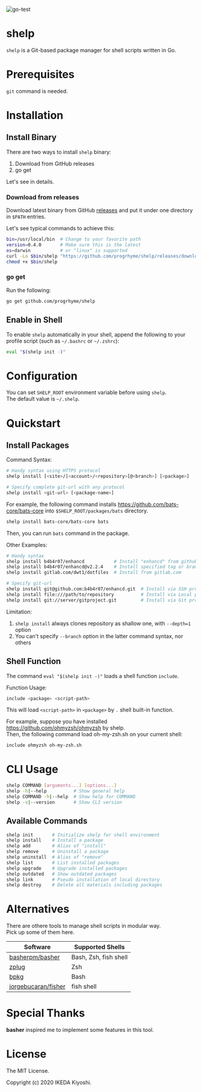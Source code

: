 ![go-test](https://github.com/progrhyme/shelp/workflows/go-test/badge.svg)

# shelp

`shelp` is a Git-based package manager for shell scripts written in Go.

# Prerequisites

`git` command is needed.

# Installation
## Install Binary

There are two ways to install `shelp` binary:

1. Download from GitHub releases
1. go get

Let's see in details.

### Download from releases

Download latest binary from GitHub [releases](https://github.com/progrhyme/shelp/releases)
and put it under one directory in `$PATH` entries.

Let's see typical commands to achieve this:

```sh
bin=/usr/local/bin  # Change to your favorite path
version=0.4.0       # Make sure this is the latest
os=darwin           # or "linux" is supported
curl -Lo $bin/shelp "https://github.com/progrhyme/shelp/releases/download/v${version}/shelp_${version}_${os}_x86_64"
chmod +x $bin/shelp
```

### go get

Run the following:

```sh
go get github.com/progrhyme/shelp
```

## Enable in Shell

To enable `shelp` automatically in your shell, append the following to your
profile script (such as `~/.bashrc` or `~/.zshrc`):

```sh
eval "$(shelp init -)"
```

# Configuration

You can set `SHELP_ROOT` environment variable before using `shelp`.  
The default value is `~/.shelp`.

# Quickstart
## Install Packages

Command Syntax:

```sh
# Handy syntax using HTTPS protocol
shelp install [<site>/]<account>/<repository>[@<branch>] [<package>]

# Specify complete git-url with any protocol
shelp install <git-url> [<package-name>]
```

For example, the following command installs https://github.com/bats-core/bats-core
into `$SHELP_ROOT/packages/bats` directory.

```sh
shelp install bats-core/bats-core bats
```

Then, you can run `bats` command in the package.

Other Examples:

```sh
# Handy syntax
shelp install b4b4r07/enhancd           # Install "enhancd" from github.com
shelp install b4b4r07/enhancd@v2.2.4    # Install specified tag or branch
shelp install gitlab.com/dwt1/dotfiles  # Install from gitlab.com

# Specify git-url
shelp install git@github.com:b4b4r07/enhancd.git  # Install via SSH protocol
shelp install file:///path/to/repository          # Install via Local protocol
shelp install git://server/gitproject.git         # Install via Git protocol
```

Limitation:

1. `shelp install` always clones repository as shallow one, with `--depth=1` option
2. You can't specify `--branch` option in the latter command syntax, nor others

## Shell Function

The command `eval "$(shelp init -)"` loads a shell function `include`.

Function Usage:

```sh
include <package> <script-path>
```

This will load `<script-path>` in `<package>` by `.` shell built-in function.

For example, suppose you have installed https://github.com/ohmyzsh/ohmyzsh by shelp.  
Then, the following command load oh-my-zsh.sh on your current shell:

```sh
include ohmyzsh oh-my-zsh.sh
```

# CLI Usage

```sh
shelp COMMAND [arguments...] [options...]
shelp -h|--help          # Show general help
shelp COMMAND -h|--help  # Show help for COMMAND
shelp -v|--version       # Show CLI version
```

## Available Commands

```sh
shelp init       # Initialize shelp for shell environment
shelp install    # Install a package
shelp add        # Alias of "install"
shelp remove     # Uninstall a package
shelp uninstall  # Alias of "remove"
shelp list       # List installed packages
shelp upgrade    # Upgrade installed packages
shelp outdated   # Show outdated packages
shelp link       # Pseudo installation of local directory
shelp destroy    # Delete all materials including packages
```

# Alternatives

There are othere tools to manage shell scripts in modular way.  
Pick up some of them here.

 Software | Supported Shells
----------|------------------
 [basherpm/basher](https://github.com/basherpm/basher) | Bash, Zsh, fish shell
 [zplug](https://github.com/zplug/zplug) | Zsh
 [bpkg](https://www.bpkg.sh/) | Bash
 [jorgebucaran/fisher](https://github.com/jorgebucaran/fisher) | fish shell

# Special Thanks

**basher** inspired me to implement some features in this tool.

# License

The MIT License.

Copyright (c) 2020 IKEDA Kiyoshi.
